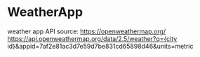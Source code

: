 # WeatherApp
weather app
API source: https://openweathermap.org/
            https://api.openweathermap.org/data/2.5/weather?q={city id}&appid=7af2e81ac3d7e59d7be831cd65898d46&units=metric
